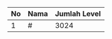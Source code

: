 | No | Nama            | Jumlah Level |
|----|-----------------|--------------|
| 1  | #    |    3024        |
